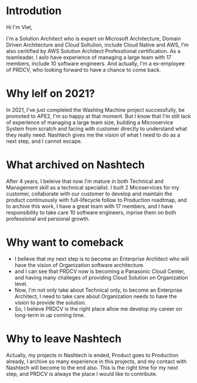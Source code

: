 # Introdution 

Hi I'm Viet,

I'm a Solution Architect who is expert on Microsoft Architecture, Domain Driven Architecture and Cloud Soltulion, include Cloud Native and AWS, I'm also ceritified by AWS Solution Architect Professtional certification. As a teamleader, I aslo have experience of managing a large team with 17 members, include 10 software engineers.
And actually, I'm a ex-employee of PRDCV, who looking forward to have a chance to come back.

# Why lelf on 2021?

In 2021, I've just compleled the Washing Machine project successfully, be promoted to APE2, I'm so happy at that moment.
But I know that I'm still lack of experience of managing a large team size, building a Microservice System from scratch and facing with customer directly to understand what they really need. Nashtech gives me the vision of what I need to do as a next step, and I cannot escape.

# What archived on Nashtech

After 4 years, I beleive that now I'm mature in both Technical and Management skill as a technical specialist.
I built 2 Micoservices for my customer, collaborate with our customer to develop and maintain the product continuously with full-lifecycle follow to Production roadtmap,
and to archive this work, I have a great team with 17 members, and I have responsibility to take care 10 software engineers, inprise them on both professional and persional growth. 

# Why want to comeback

- I believe that my next step is to become an Enterprise Architect who will have the vision of Organization software architecture.
- and I can see that PRDCV now is becoming a Panasonic Cloud Center, and having many challeges of providing Cloud Solution on Organization level.
- Now, I'm not only take about Technical only, to become an Enterprise Architect, I need to take care about Organization needs to have the vision to provide the solution.
- So, I believe PRDCV is the right place allow me develop my career on long-term in up coming time.

# Why to leave Nashtech

Actually, my projects in Nashtech is ended, Product goes to Production already, I archive so many experience in this projects, and my contact with Nashtech will become to the end also. This is the right time for my next step, and PRDCV is always the place I would like to contribute.

